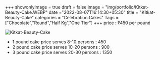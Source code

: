 +++
showonlyimage = true
draft = false
image = "img/portfolio/Kitkat-Beauty-Cake.WEBP"
date ="2022-08-07T16:14:30+05:30"
title = "Kitkat-Beauty-Cake"
categories = "Celebration Cakes"
Tags = ["Chocolate","Round","Half Kg","One Tier"]
+++
price : ₹450 per pound
<!--more-->
![Kitkat-Beauty-Cake](/img/portfolio/Kitkat-Beauty-Cake.WEBP)
* 1 pound cake price serves 8-10 persons : 450
* 2 pound cake price serves 10-20 persons : 900
* 3 pound cake price serves 20-30 persons : 1350
